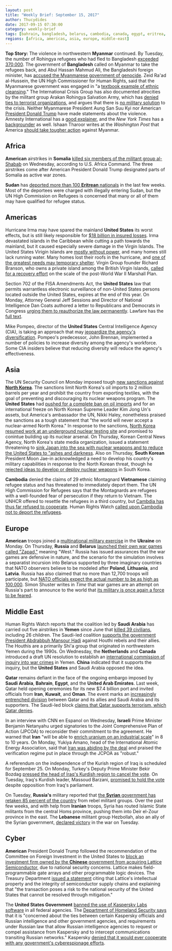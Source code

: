 ```yaml
---
layout: post
title: "Weekly Brief: September 15, 2017"
author: Thucydides
date: 2017-09-15 07:30:00
category: weekly-brief
tags: [bahrain, bangladesh, belarus, cambodia, canada, egypt, eritrea, iran, israel, kuwait, lebanon, myanmar, netherlands, north-korea, oman, russia, saudi-arabia, somalia, south-korea, sudan, syria, ukraine, united-states, vietnam, yemen]
regions: [africa, americas, asia, europe, middle-east]
---
```


**Top Story:** The violence in northwestern **Myanmar** continued. By Tuesday, the number of Rohingya refugees who had fled to Bangladesh [exceeded 370,000](https://www.washingtonpost.com/world/textbook-example-of-ethnic-cleansing--370000-rohingyas-flood-bangladesh-as-crisis-worsens/2017/09/12/24bf290e-8792-41e9-a769-c79d7326bed0_story.html). The government of **Bangladesh** called on Myanmar to take the refugees back, and Abul Hassan Mahmud Ali, the Bangladeshi foreign minister, has [accused the Myanmarese government of genocide](http://www.aljazeera.com/news/2017/09/myanmar-crisis-textbook-ethnic-cleansing-170911081528888.html). Zeid Ra'ad al-Hussein, the UN High Commissioner for Human Rights, said that the Myanmarese government was engaged in "a [textbook example of ethnic cleansing](http://www.ohchr.org/EN/NewsEvents/Pages/DisplayNews.aspx)." The International Crisis Group has also documented atrocities by the militant group Arakan Rohingya Salvation Army, which has [denied ties to terrorist organizations](http://www.aljazeera.com/news/2017/09/arsa-group-denies-links-al-qaeda-isil-170914094048024.html), and argues that there is [no military solution](https://www.crisisgroup.org/asia/south-east-asia/myanmar/rakhine-state-danger-myanmars-transition) to the crisis. Neither Myanmarese President Aung San Suu Kyi nor American [President Donald Trump](http://foreignpolicy.com/2017/09/11/as-myanmar-cracks-down-on-rohingya-washington-asleep-at-the-switch/) have made statements about the violence. Amnesty International has a [good explainer](https://www.amnesty.org/en/latest/news/2017/09/who-are-the-rohingya-and-why-are-they-fleeing-myanmar), and the _New York Times_ has a [backgrounder](https://www.nytimes.com/2017/09/13/world/asia/myanmar-rohingya-muslim.html) as well. Ishaan Tharoor writes at the _Washington Post_ that America [should take tougher action](https://www.washingtonpost.com/news/worldviews/wp/2017/09/13/if-trump-wants-to-unravel-obamas-legacy-he-could-start-with-burma/) against Myanmar.

## Africa

**American** airstrikes in **Somalia** [killed six members of the militant group al-Shabab](http://www.bbc.com/news/live/world-africa-40829108) on Wednesday, according to U.S. Africa Command. The three airstrikes come after American President Donald Trump designated parts of Somalia as active war zones.

**Sudan** has [deported more than 100 **Eritrean** nationals](http://www.africanews.com/2017/09/14/sudan-s-mass-deportation-of-eritreans-un-deeply-concerned/) in the last few weeks. Most of the deportees were charged with illegally entering Sudan, but the UN High Commission on Refugees is concerned that many or all of them may have qualified for refugee status.

## Americas

Hurricane Irma may have spared the mainland **United States** its worst effects, but is still likely responsible for [$18 billion in insured losses](http://www.miamiherald.com/news/weather/hurricane/article173182856.html). Irma devastated islands in the Caribbean while cutting a path towards the mainland, but it caused especially severe damage in the Virgin Islands. The United States Virigin Islands are [mostly without power](http://www.pbs.org/newshour/bb/americans-u-s-virgin-islands-feel-forgotten-wake-irma/), and many homes still lack running water. Many homes lost their roofs in the hurricane, and [one of the greatest needs may temporary shelter](https://www.usatoday.com/story/news/world/2017/09/13/u-s-virgin-islands-getting-aid-but-still-reeling-irma/664140001/). Virgin Group founder Richard Branson, who owns a private island among the British Virgin Islands, [called for a recovery effort](https://www.washingtonpost.com/news/worldviews/wp/2017/09/11/richard-branson-decimated-caribbean-islands-need-a-marshall-plan-after-irma/) on the scale of the post-World War II Marshall Plan.

Section 702 of the FISA Amendments Act, the **United States** law that permits warrantless electronic surveillance of non-United States persons located outside the United States, expires at the end of this year. On Monday, Attorney General Jeff Sessions and Director of National Intelligence Dan Coats authored a letter to Republicans and Democrats in Congress [urging them to reauthorize the law permanently](https://www.washingtonpost.com/politics/congress/trump-wants-congress-to-reauthorize-surveillance-tool/2017/09/11/4fa33222-973d-11e7-af6a-6555caaeb8dc_story.html). Lawfare has the [full text](https://www.lawfareblog.com/coats-and-sessions-call-reauthorization-fisa-title-vii-without-sunset).

Mike Pompeo, director of the **United States** Central Intelligence Agency (CIA), is taking an approach that may [jeopardize the agency's diversification](http://foreignpolicy.com/2017/09/08/more-white-more-male-more-jesus-cia-employees-fear-pompeo-is-quietly-killing-the-agencys-diversity-mandate/). Pompeo's predecessor, John Brennan, implemented a number of policies to increase diversity among the agency's workforce. Some CIA insiders believe that reducing diversity will reduce the agency's effectiveness.

## Asia

The UN Security Council on Monday imposed tough [new sanctions against **North Korea**](https://www.washingtonpost.com/world/in-the-push-for-oil-embargo-on-north-korea-china-is-reluctant-to-sign-off/2017/09/11/3a5b56fe-96e5-11e7-a527-3573bd073e02_story.html). The sanctions limit North Korea's oil imports to 2 million barrels per year and prohibit the country from exporting textiles, with the goal of preventing and discouraging its nuclear weapons program. The **United States** had [pushed for a complete ban on oil imports](https://www.bloomberg.com/news/articles/2017-09-11/un-votes-new-north-korea-sanctions-stopping-short-of-oil-embargo) and for an international freeze on North Korean Supreme Leader Kim Jong Un's assets, but America's ambassador the UN, Nikki Haley, nonetheless praised the sanctions as a tough statement that "the world will never accept a nuclear-armed North Korea." In response to the sanctions, [North Korea resumed work at an underground nuclear testing site](https://www.nytimes.com/2017/09/13/world/asia/north-korea-nuclear-test.html) and promised to conintue building up its nuclear arsenal. On Thursday, Korean Central News Agency, North Korea's state media organization, issued a statement threatening to [sink Japan into the sea with nuclear weapons and to reduce the United States to "ashes and darkness](http://www.aljazeera.com/news/2017/09/north-korea-threatens-japan-sanctions-170914075433009.html). Also on Thursday, **South Korean** President Moon Jae-in acknowledged a need to develop his country's military capabilities in response to the North Korean threat, though he [rejected ideas to develop or deploy nuclear weapons](http://edition.cnn.com/2017/09/14/asia/south-korea-moon-nuclear/index.html) in South Korea.

**Cambodia** denied the claims of 29 ethnic Montagnard **Vietnamese** claiming refugee status and has threatened to immediately deport them. The UN High Commission for Refugees says that the Montagnards are refugees with a well-founded fear of persecution if they return to Vietnam. The UNHCR offered to resettle the refugees in a third country, but [Cambdia has thus far refused to cooperate](http://www.phnompenhpost.com/national/breaking-cambodia-uncooperative-relocating-montagnard-asylum-seekers-says-un-envoy). Human Rights Watch [called upon Cambodia not to deport the refugees](https://www.hrw.org/news/2017/09/12/cambodia-protect-montagnards-refugees).

## Europe

**American** troops joined a [multinational military exercise](http://www.cnn.com/2017/09/11/politics/us-troops-ukraine-nato/index.html) in the **Ukraine** on Monday. On Thursday, **Russia** and **Belarus** [launched their own war games called "Zapad,"](http://www.cnn.com/2017/09/11/politics/us-troops-ukraine-nato/index.html) meaning "West." Russia has issued assurances that the war games are defensive in nature, and the scenario for the simulation involves a separatist incursion into Belarus supported by three imaginary countries that NATO observers believe to be modeled after **Poland**, **Lithuania**, and **Latvia**. Russia has also claimed that no more than 12,700 troops will participate, but [NATO officials expect the actual number to be as high as 100,000](http://www.aljazeera.com/programmes/peopleandpower/2017/09/estonia-bear-hunt-170914055839448.html). Simon Shuster writes in _Time_ that war games are an attempt on Russia's part to announce to the world that [its military is once again a force to be feared](http://time.com/4941045/russia-zapad-drills-nato/).

## Middle East

Human Rights Watch reports that the coalition led by **Saudi Arabia** has carried out five airstrikes in **Yemen** since June that [killed 39 civilians](https://www.hrw.org/news/2017/09/12/yemen-coalition-airstrikes-deadly-children), including 26 children. The Saudi-led coalition [supports the government President Abdrabbuh Mansour Hadi](http://www.bbc.com/news/world-middle-east-29319423) against Houthi rebels and their allies. The Houthis are a primarily Shi'a group that originated in northwestern Yemen during the 1990s. On Wednesday, the **Netherlands** and **Canada** introduced a draft UN resolution to establish an [international commission of inquiry into war crimes](https://uk.reuters.com/article/uk-yemen-security-un/china-backs-u-n-call-for-justice-in-yemen-u-s-and-saudis-dont-idUKKCN1BO0ZL) in Yemen. **China** indicated that it supports the inquiry, but the **United States** and Saudi Arabia opposed the idea.

**Qatar** remains defiant in the face of the ongoing embargo imposed by **Saudi Arabia**, **Bahrain**, **Egypt**, and the **United Arab Emirates**. Last week, Qatar held opening ceremonies for its new $7.4 billion port and invited officials from **Iran**, **Kuwait**, and **Oman**. The event marks an [increasingly entrenched division](https://www.bloomberg.com/news/articles/2017-09-13/100-days-of-the-big-gulf-feud-now-pick-sides) between Qatar and its allies and Saudi Arabia and its supporters. The Saudi-led block [claims that Qatar supports terrorism, which Qatar denies](http://www.bbc.com/news/world-middle-east-41209610).

In an interview with CNN en Espanol on Wednesday, **Israeli** Prime Minister Benjamin Netanyahu urged signatories to the Joint Comprehensive Plan of Action (JPCOA) to reconsider their commitment to the agreement. He warned that **Iran** "will be able to [enrich uranium on an industrial scale](http://edition.cnn.com/2017/09/12/middleeast/netanyahu-exclusive-interview/index.html)" in 8 to 10 years. On Monday, Yukiya Amano, head of the International Atomic Energy Association, said that [Iran was abiding by the deal](http://www.aljazeera.com/news/2017/09/nuclear-watchdog-defends-iran-agreement-170911155556386.html) and praised the verification regime put in place through the JCPOA as "robust."

A referendum on the independence of the Kurish region of Iraq is scheduled for September 25. On Monday, Turkey's Deputy Prime Minister Bekir Bozdag [pressed the head of Iraq's Kurdish region to cancel the vote](https://www.washingtonpost.com/world/middle_east/turkey-urges-iraqi-kurds-to-call-off-vote-on-independence/2017/09/11/15ca103a-9714-11e7-af6a-6555caaeb8dc_story.html). On Tuesday, Iraq's Kurdish leader, Massoud Barzani, [promised to hold the vote](https://uk.reuters.com/article/uk-mideast-crisis-iraq-kurds/barzani-vows-to-press-on-with-kurdish-referendum-defying-iraq-parliament-idUKKCN1BN12G) despite opposition from Iraq's parliament.

On Tuesday, **Russia's** military reported that [the **Syrian** government has retaken 85 percent of the country](https://www.washingtonpost.com/world/middle_east/russia-says-syria-government-controls-85-percent-of-country/2017/09/12/d1fec9e0-9790-11e7-af6a-6555caaeb8dc_story.html) from rebel militant groups. Over the past few weeks, and with help from **Iranian** troops, Syria has routed Islamic State militants from the central Homs province, pushing them into Deir el-Zour province in the east. The **Lebanese** militant group Hezbollah, also an ally of the Syrian government, [declared victory](https://uk.reuters.com/article/uk-mideast-crisis-syria-hezbollah/hezbollah-declares-syria-victory-russia-says-much-of-country-won-back-idUKKCN1BN0YN) in the war on Tuesday.

## Cyber

**American** President Donald Trump followed the recommendation of the Committee on Foreign Investment in the United States to [block an investment firm owned by the **Chinese** government from acquiring Lattice Semiconductor](https://arstechnica.com/tech-policy/2017/09/trump-blocks-chinese-purchase-of-us-chipmaker-over-national-security/), due to national security concerns. Lattice makes field-programmable gate arrays and other programmable logic devices. The Treasury Department [issued a statement](https://www.treasury.gov/press-center/press-releases/Pages/sm0157.aspx) citing that Lattice's intellectual property and the integrity of semiconductor supply chains and explaining that "the transaction poses a risk to the national security of the United States that cannot be resolved through mitigation."

The **United States Government** [banned the use of Kaspersky Labs software](https://www.engadget.com/2017/09/13/us-bans-kaspersky-software/) in all federal agencies. The [Department of Homeland Security says](https://www.dhs.gov/news/2017/09/13/dhs-statement-issuance-binding-operational-directive-17-01) that it is "concerned about the ties between certain Kaspersky officials and Russian intelligence and other government agencies, and requirements under Russian law that allow Russian intelligence agencies to request or compel assistance from Kaspersky and to intercept communications transiting Russian networks." Kaspersky [denied that it would ever cooperate with any government's cyberespionage efforts](https://www.washingtonpost.com/world/national-security/us-to-ban-use-of-kaspersky-software-in-federal-agencies-amid-concerns-of-russian-espionage/2017/09/13/36b717d0-989e-11e7-82e4-f1076f6d6152_story.html).
